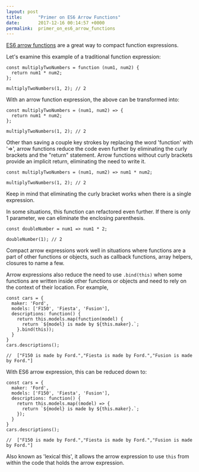 ```yaml
---
layout: post
title:      "Primer on ES6 Arrow Functions"
date:       2017-12-16 00:14:57 +0000
permalink:  primer_on_es6_arrow_functions
---
```



[ES6 arrow functions](https://developer.mozilla.org/en-US/docs/Web/JavaScript/Reference/Functions/Arrow_functions) are a great way to compact function expressions.

Let's examine this example of a traditional function expression:

```
const multiplyTwoNumbers = function (num1, num2) {
  return num1 * num2;
};

multiplyTwoNumbers(1, 2); // 2
```

With an arrow function expression, the above can be transformed into:

```
const multiplyTwoNumbers = (num1, num2) => {
  return num1 * num2;
};

multiplyTwoNumbers(1, 2); // 2
```

Other than saving a couple key strokes by replacing the word 'function' with '=>', arrow functions reduce the code even further by eliminating the curly brackets and the "return" statement.  Arrow functions without curly brackets provide an implicit return, eliminating the need to write it.

```
const multiplyTwoNumbers = (num1, num2) => num1 * num2;

multiplyTwoNumbers(1, 2); // 2
```

Keep in mind that eliminating the curly bracket works when there is a single expression.

In some situations, this function can refactored even further.  If there is only 1 parameter, we can eliminate the enclosing parenthesis.

```
const doubleNumber = num1 => num1 * 2;

doubleNumber(1); // 2
```

Compact arrow expressions work well in situations where functions are a part of other functions or objects, such as callback functions, array helpers, closures to name a few.

Arrow expressions also reduce the need to use `.bind(this)` when some functions are written inside other functions or objects and need to rely on the context of their location.  For example,

```
const cars = {
  maker: 'Ford',
  models: ['F150', 'Fiesta', 'Fusion'],
  descriptions: function() {
  	return this.models.map(function(model) {
      return `${model} is made by ${this.maker}.`;
    }.bind(this));
  }
}         
cars.descriptions();

//  ["F150 is made by Ford.","Fiesta is made by Ford.","Fusion is made by Ford."]
```

With ES6 arrow expression, this can be reduced down to:

```
const cars = {
  maker: 'Ford',
  models: ['F150', 'Fiesta', 'Fusion'],
  descriptions: function() {
    return this.models.map((model) => {
      return `${model} is made by ${this.maker}.`;
    });
  }
}         
cars.descriptions();

//  ["F150 is made by Ford.","Fiesta is made by Ford.","Fusion is made by Ford."]
```

Also known as 'lexical this', it allows the arrow expression to use `this` from within the code that holds the arrow expression.

